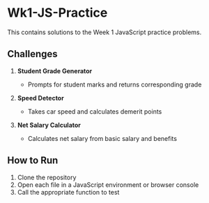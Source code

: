 # Wk1-JS-Practice

This contains solutions to the Week 1 JavaScript practice problems.

## Challenges

1. **Student Grade Generator** 
   - Prompts for student marks and returns corresponding grade

2. **Speed Detector** 
   - Takes car speed and calculates demerit points

3. **Net Salary Calculator** 
   - Calculates net salary from basic salary and benefits

## How to Run
1. Clone the repository
2. Open each file in a JavaScript environment or browser console
3. Call the appropriate function to test